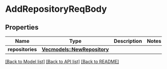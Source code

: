# AddRepositoryReqBody

## Properties

Name | Type | Description | Notes
------------ | ------------- | ------------- | -------------
**repositories** | [**Vec<models::NewRepository>**](NewRepository.md) |  | 

[[Back to Model list]](../README.md#documentation-for-models) [[Back to API list]](../README.md#documentation-for-api-endpoints) [[Back to README]](../README.md)


